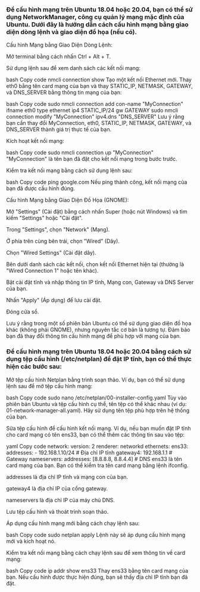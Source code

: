 ### Để cấu hình mạng trên Ubuntu 18.04 hoặc 20.04, bạn có thể sử dụng NetworkManager, công cụ quản lý mạng mặc định của Ubuntu. Dưới đây là hướng dẫn cách cấu hình mạng bằng giao diện dòng lệnh và giao diện đồ họa (nếu có).

Cấu hình Mạng bằng Giao Diện Dòng Lệnh:

Mở terminal bằng cách nhấn Ctrl + Alt + T.

Sử dụng lệnh sau để xem danh sách các kết nối mạng:

bash
Copy code
nmcli connection show
Tạo một kết nối Ethernet mới. Thay eth0 bằng tên card mạng của bạn và thay STATIC_IP, NETMASK, GATEWAY, và DNS_SERVER bằng thông tin mạng của bạn:

bash
Copy code
sudo nmcli connection add con-name "MyConnection" ifname eth0 type ethernet ip4 STATIC_IP/24 gw GATEWAY
sudo nmcli connection modify "MyConnection" ipv4.dns "DNS_SERVER"
Lưu ý rằng bạn cần thay đổi MyConnection, eth0, STATIC_IP, NETMASK, GATEWAY, và DNS_SERVER thành giá trị thực tế của bạn.

Kích hoạt kết nối mạng:

bash
Copy code
sudo nmcli connection up "MyConnection"
"MyConnection" là tên bạn đã đặt cho kết nối mạng trong bước trước.

Kiểm tra kết nối mạng bằng cách sử dụng lệnh sau:

bash
Copy code
ping google.com
Nếu ping thành công, kết nối mạng của bạn đã được cấu hình đúng.

Cấu hình Mạng bằng Giao Diện Đồ Họa (GNOME):

Mở "Settings" (Cài đặt) bằng cách nhấn Super (hoặc nút Windows) và tìm kiếm "Settings" hoặc "Cài đặt".

Trong "Settings", chọn "Network" (Mạng).

Ở phía trên cùng bên trái, chọn "Wired" (Dây).

Chọn "Wired Settings" (Cài đặt dây).

Bên dưới danh sách các kết nối, chọn kết nối Ethernet hiện tại (thường là "Wired Connection 1" hoặc tên khác).

Bật cài đặt tĩnh và nhập thông tin IP tĩnh, Mạng con, Gateway và DNS Server của bạn.

Nhấn "Apply" (Áp dụng) để lưu cài đặt.

Đóng cửa sổ.

Lưu ý rằng trong một số phiên bản Ubuntu có thể sử dụng giao diện đồ họa khác (không phải GNOME), nhưng nguyên tắc cơ bản là tương tự. Đảm bảo bạn đã thay đổi thông tin cấu hình mạng để phù hợp với mạng của bạn.


### Để cấu hình mạng trên Ubuntu 18.04 hoặc 20.04 bằng cách sử dụng tệp cấu hình (/etc/netplan) để đặt IP tĩnh, bạn có thể thực hiện các bước sau:

Mở tệp cấu hình Netplan bằng trình soạn thảo. Ví dụ, bạn có thể sử dụng lệnh sau để mở tệp cấu hình mạng:

bash
Copy code
sudo nano /etc/netplan/00-installer-config.yaml
Tùy vào phiên bản Ubuntu và tệp cấu hình cụ thể, tên tệp có thể khác nhau (ví dụ: 01-network-manager-all.yaml). Hãy sử dụng tên tệp phù hợp trên hệ thống của bạn.

Sửa tệp cấu hình để cấu hình kết nối mạng. Ví dụ, nếu bạn muốn đặt IP tĩnh cho card mạng có tên ens33, bạn có thể thêm các thông tin sau vào tệp:

yaml
Copy code
network:
  version: 2
  renderer: networkd
  ethernets:
    ens33:
      addresses:
        - 192.168.1.10/24 # Địa chỉ IP tĩnh
      gateway4: 192.168.1.1 # Gateway
      nameservers:
        addresses: [8.8.8.8, 8.8.4.4] # DNS
ens33 là tên card mạng của bạn. Bạn có thể kiểm tra tên card mạng bằng lệnh ifconfig.

addresses là địa chỉ IP tĩnh và mạng con của bạn.

gateway4 là địa chỉ IP của cổng gateway.

nameservers là địa chỉ IP của máy chủ DNS.

Lưu tệp cấu hình và thoát trình soạn thảo.

Áp dụng cấu hình mạng mới bằng cách chạy lệnh sau:

bash
Copy code
sudo netplan apply
Lệnh này sẽ áp dụng cấu hình mạng mới và kích hoạt nó.

Kiểm tra kết nối mạng bằng cách chạy lệnh sau để xem thông tin về card mạng:

bash
Copy code
ip addr show ens33
Thay ens33 bằng tên card mạng của bạn. Nếu cấu hình được thực hiện đúng, bạn sẽ thấy địa chỉ IP tĩnh bạn đã đặt.

